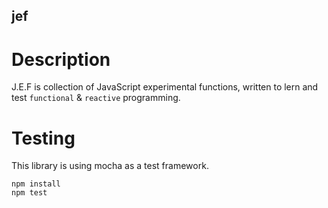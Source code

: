 jef
---

Description
===========

J.E.F is collection of JavaScript experimental functions, written to lern and test `functional` & `reactive` programming.


Testing
=======

This library is using mocha as a test framework.

```
npm install
npm test
```
